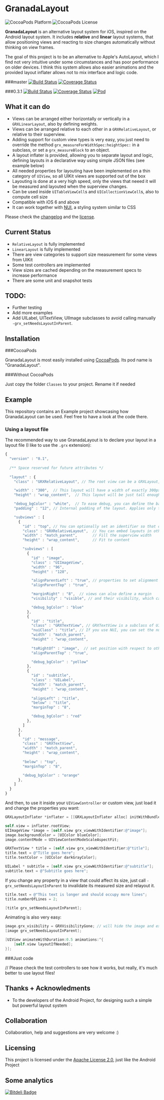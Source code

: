 GranadaLayout
=============

![CocoaPods Platform](http://img.shields.io/cocoapods/p/XNGMarkdownParser.svg?style=flat)
![CocoaPods License](http://img.shields.io/cocoapods/l/XNGMarkdownParser.svg?style=flat)


**GranadaLayout** is an alternative layout system for iOS, inspired on the Android layout system. It includes **relative** and **linear** layout systems, that allow positioning views and reacting to size changes automatically without thinking on view frames.

The goal of this project is to be an alternative to Apple's AutoLayout, which I find not very intuitive under some circumstances and has poor performance on older devices. I think this system allows also easier animations and the provided layout inflater allows not to mix interface and logic code.

###master [![Build Status](http://img.shields.io/travis/gskbyte/GranadaLayout/master.svg?style=flat)](https://travis-ci.org/gskbyte/GranadaLayout) [![Coverage Status](http://img.shields.io/coveralls/gskbyte/GranadaLayout/master.svg?style=flat)](https://coveralls.io/r/gskbyte/GranadaLayout)

###0.3.1 [![Build Status](http://img.shields.io/travis/gskbyte/GranadaLayout/0.3.1.svg?style=flat)](https://travis-ci.org/gskbyte/GranadaLayout) [![Coverage Status](http://img.shields.io/coveralls/gskbyte/GranadaLayout/0.3.1.svg?style=flat)](https://coveralls.io/r/gskbyte/GranadaLayout) [![Pod](http://img.shields.io/cocoapods/v/GranadaLayout.svg?style=flat)](http://cocoapods.org/?q=GranadaLayout)

What it can do
--------------

- Views can be arranged either horizontally or vertically in a ``GRXLinearLayout``, also by defining weights.
- Views can be arranged relative to each other in a ``GRXRelativeLayout``, or relative to their superview.
- Adding support for custom view types is very easy, you just need to override the method ``grx_measureForWidthSpec:heightSpec:`` in a subclass, or set a ``grx_measureBlock`` to an object.
- A layout inflater is provided, allowing you to separate layout and logic, defining layouts in a declarative way using simple JSON files (see example below)
- All needed properties for layouting have been implemented on a thin category of ``UIView``, so all UIKit views are supported out of the box
- Layouting is done at a very high speed, only the views that neeed it will be measured and layouted when the superview changes.
- Can be used inside ``UITableViewCell``s and ``UICollectionViewCell``s, also to compute cell size
- Compatible with iOS 6 and above
- It can work together with [NUI](https://github.com/tombenner/nui), a styling system similar to CSS

Please check the [changelog](https://github.com/gskbyte/GranadaLayout/blob/master/CHANGELOG.md) and the [license](https://github.com/gskbyte/GranadaLayout/blob/master/LICENSE).

Current Status
--------------

- ``RelativeLayout`` is fully implemented
- ``LinearLayout`` is fully implemented
- There are view categories to support size measurement for some views from UIKit
- Some test controllers are implemented
- View sizes are cached depending on the measurement specs to increase performance
- There are some unit and snapshot tests

TODO:
-----
- Further testing
- Add more examples
- Add UILabel, UITextView, UIImage subclasses to avoid calling manually ``-grx_setNeedsLayoutInParent``.

Installation
------------

###CocoaPods

GranadaLayout is most easily installed using [CocoaPods](http://www.cocoapods.org). Its pod name is "GranadaLayout".

###Without CocoaPods

Just copy the folder ``Classes`` to your project. Rename it if needed


Example
-------

This repository contains an Example project showcasing how GranadaLayout can be used. Feel free to have a look at the code there.

### Using a layout file

The recommended way to use GranadaLayout is to declare your layout in a layout file (I like to use the ``.grx`` extension):

```javascript
{
  "version" : "0.1",
  
  /** Space reserved for future attributes */
  
  "layout" : {
    "class" : "GRXRelativeLayout", // The root view can be a GRXLayout, but also any other UIView

    "width" : "300",  // This layout will have a width of exactly 300px
    "height" : "wrap_content",  // This layout will be just tall enough to fit its contents

    "debug_bgColor" : "white",  // To ease debug, you can define the background color. Will not be applied in release builds
    "padding" : "12", // Internal padding of the layout. Applies only to GRXLayout subclasses

    "subviews" : [
      {
        "id" : "top", // You can optionally set an identifier so that other views define their position, and to retrieve it from code
        "class" : "GRXRelativeLayout",  // You can embed layouts in other layouts
        "width" : "match_parent",       // Fill the superview width
        "height" : "wrap_content",      // Fit to content

        "subviews" : [
          {
            "id" : "image",
            "class" : "UIImageView",
            "width" : "96",
            "height" : "128",

            "alignParentLeft" : "true", // properties to set alignment with respect to the parent
            "alignParentTop" : "true",

            "marginRight" : "8",  // views can also define a margin
            "visibility" : "visible", // and their visibility, which can be 'visible', 'hidden' or 'gone'

            "debug_bgColor" : "blue"
          },
          {
            "id" : "title",
            "class" : "GRXTextView", // GRXTextView is a subclass of UITextView which is ready to be layouted, without margins and scroll
            "nuiClass" : "title", // If you use NUI, you can set the nuiClass directly to customize this view
            "width" : "match_parent",
            "height" : "wrap_content",
            
            "toRightOf" : "image",  // set position with respect to other view
            "alignParentTop" : "true",

            "debug_bgColor" : "yellow"
          },
          {
            "id" : "subtitle",
            "class" : "UILabel",
            "width" : "match_parent",
            "height" : "wrap_content",
            
            "alignLeft" : "title",
            "below" : "title",
            "marginTop" : "8",

            "debug_bgColor" : "red"
          },
        ]
      },
      {
        "id" : "message",
        "class" : "GRXTextView",
        "width" : "match_parent",
        "height" : "wrap_content",
        
        "below" : "top",
        "marginTop" : "8",

        "debug_bgColor" : "orange"
      },
    ]
  }  
}
```

And then, to use it inside your ``UIViewController`` or custom view, just load it and change the properties you want:

```objective-c
GRXLayoutInflater *inflater = [[GRXLayoutInflater alloc] initWithBundleFile:@"layout.grx"];

self.view = inflater.rootView;
UIImageView *image = [self.view grx_viewWithIdentifier:@"image"];
image.backgroundColor = [UIColor blueColor];
image.contentMode = UIViewContentModeScaleAspectFit;

GRXTextView * title = [self.view grx_viewWithIdentifier:@"title"];
title.text = @"Title goes here";
title.textColor = [UIColor darkGrayColor];

UILabel * subtitle = [self.view grx_viewWithIdentifier:@"subtitle"];
subtitle.text = @"Subtitle goes here";
```

If you change any property in a view that could affect its size, just call ``-grx_setNeedsLayoutInParent`` to invalidate its measured size and relayout it.

```objective-c
title.text = @"This text is longer and should occupy more lines";
title.numberOfLines = 2;

[title grx_setNeedsLayoutInParent];
```

Animating is also very easy:

```objective-c
image.grx_visibility = GRXVisibilityGone; // will hide the image and expand the text to the left
[image grx_setNeedsLayoutInParent];

[UIView animateWithDuration:0.5 animations:^{
    [self.view layoutIfNeeded];
}];
```

###Just code

// Please check the test controllers to see how it works, but really, it's much better to use layout files!

Thanks + Acknowledments
-----------------------

- To the developers of the Android Project, for designing such a simple but powerful layout system

Collaboration
-------------

Collaboration, help and suggestions are very welcome :)

Licensing
---------

This project is licensed under the [Apache License 2.0](http://www.apache.org/licenses/LICENSE-2.0.html), just like the Android Project

Some analytics
---------
[![Bitdeli Badge](https://d2weczhvl823v0.cloudfront.net/gskbyte/granadalayout/trend.png)](https://bitdeli.com/free "Bitdeli Badge")
